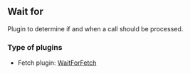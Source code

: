 ## Wait for

Plugin to determine if and when a call should be processed.

### Type of plugins

- Fetch plugin: [WaitForFetch](./wait-for.fetch.ts)
